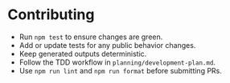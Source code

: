 # Contributing

- Run `npm test` to ensure changes are green.
- Add or update tests for any public behavior changes.
- Keep generated outputs deterministic.
- Follow the TDD workflow in `planning/development-plan.md`.
- Use `npm run lint` and `npm run format` before submitting PRs.
